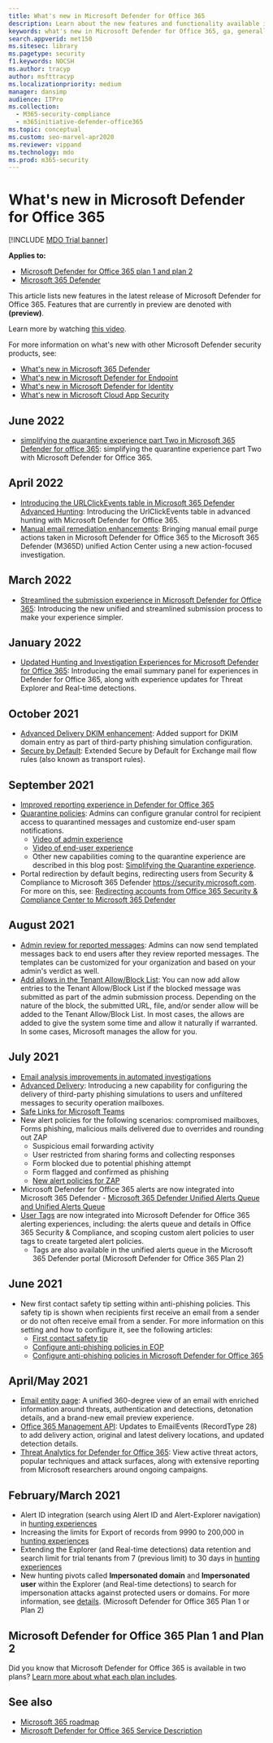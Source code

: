 ```yaml
---
title: What's new in Microsoft Defender for Office 365
description: Learn about the new features and functionality available in the latest release of Microsoft Defender for Office 365.
keywords: what's new in Microsoft Defender for Office 365, ga, generally available, capabilities, available, new
search.appverid: met150
ms.sitesec: library
ms.pagetype: security
f1.keywords: NOCSH
ms.author: tracyp
author: msfttracyp
ms.localizationpriority: medium
manager: dansimp
audience: ITPro
ms.collection:
  - M365-security-compliance
  - m365initiative-defender-office365
ms.topic: conceptual
ms.custom: seo-marvel-apr2020
ms.reviewer: vippand
ms.technology: mdo
ms.prod: m365-security
---
```


# What's new in Microsoft Defender for Office 365

[!INCLUDE [MDO Trial banner](../includes/mdo-trial-banner.md)]

**Applies to:**

- [Microsoft Defender for Office 365 plan 1 and plan 2](defender-for-office-365.md)
- [Microsoft 365 Defender](../defender/microsoft-365-defender.md)

This article lists new features in the latest release of Microsoft Defender for Office 365. Features that are currently in preview are denoted with **(preview)**.

Learn more by watching [this video](https://www.youtube.com/watch?v=Tdz6KfruDGo&list=PL3ZTgFEc7LystRja2GnDeUFqk44k7-KXf&index=3).

For more information on what's new with other Microsoft Defender security products, see:

- [What's new in Microsoft 365 Defender](../defender/whats-new.md)
- [What's new in Microsoft Defender for Endpoint](../defender-endpoint/whats-new-in-microsoft-defender-endpoint.md)
- [What's new in Microsoft Defender for Identity](/defender-for-identity/whats-new)
- [What's new in Microsoft Cloud App Security](/cloud-app-security/release-notes)

## June 2022

- [simplifying the quarantine experience part Two in Microsoft 365 Defender for office 365](https://techcommunity.microsoft.com/t5/microsoft-defender-for-office/simplifying-the-quarantine-experience-part-two/ba-p/3354687): simplifying the quarantine experience part Two with Microsoft Defender for Office 365.

## April 2022

- [Introducing the URLClickEvents table in Microsoft 365 Defender Advanced Hunting](https://techcommunity.microsoft.com/t5/microsoft-defender-for-office/introducing-the-urlclickevents-table-in-advanced-hunting-with/ba-p/3295096): Introducing the UrlClickEvents table in advanced hunting with Microsoft Defender for Office 365.
- [Manual email remediation enhancements](/microsoft-365/security/office-365-security/remediate-malicious-email-delivered-office-365): Bringing manual email purge actions taken in Microsoft Defender for Office 365 to the Microsoft 365 Defender (M365D) unified Action Center using a new action-focused investigation.
 
## March 2022

- [Streamlined the submission experience in Microsoft Defender for Office 365](https://techcommunity.microsoft.com/t5/microsoft-defender-for-office/streamlining-the-submissions-experience-in-microsoft-defender/ba-p/3152080): Introducing the new unified and streamlined submission process to make your experience simpler.

## January 2022

- [Updated Hunting and Investigation Experiences for Microsoft Defender for Office 365](https://techcommunity.microsoft.com/t5/microsoft-defender-for-office/updated-hunting-and-investigation-experiences-for-microsoft/ba-p/3002015): Introducing the email summary panel for experiences in Defender for Office 365, along with experience updates for Threat Explorer and Real-time detections.

## October 2021

- [Advanced Delivery DKIM enhancement](configure-advanced-delivery.md): Added support for DKIM domain entry as part of third-party phishing simulation configuration.
- [Secure by Default](secure-by-default.md): Extended Secure by Default for Exchange mail flow rules (also known as transport rules).

## September 2021

- [Improved reporting experience in Defender for Office 365](https://techcommunity.microsoft.com/t5/microsoft-defender-for-office/improving-the-reporting-experience-in-microsoft-defender-for/ba-p/2760898)
- [Quarantine policies](quarantine-policies.md): Admins can configure granular control for recipient access to quarantined messages and customize end-user spam notifications.
  - [Video of admin experience](https://youtu.be/vnar4HowfpY)
  - [Video of end-user experience](https://youtu.be/s-vozLO43rI)
  - Other new capabilities coming to the quarantine experience are described in this blog post: [Simplifying the Quarantine experience](https://techcommunity.microsoft.com/t5/microsoft-defender-for-office/simplifying-the-quarantine-experience/ba-p/2676388).
- Portal redirection by default begins, redirecting users from Security & Compliance to Microsoft 365 Defender <https://security.microsoft.com>. For more on this, see: [Redirecting accounts from Office 365 Security & Compliance Center to Microsoft 365 Defender](/microsoft-365/security/defender/microsoft-365-security-mdo-redirection)

## August 2021

- [Admin review for reported messages](admin-review-reported-message.md): Admins can now send templated messages back to end users after they review reported messages. The templates can be customized for your organization and based on your admin's verdict as well.
- [Add allows in the Tenant Allow/Block List](manage-tenant-allows.md): You can now add allow entries to the Tenant Allow/Block List if the blocked message was submitted as part of the admin submission process. Depending on the nature of the block, the submitted URL, file, and/or sender allow will be added to the Tenant Allow/Block List. In most cases, the allows are added to give the system some time and allow it naturally if warranted. In some cases, Microsoft manages the allow for you.

## July 2021

- [Email analysis improvements in automated investigations](email-analysis-investigations.md)
- [Advanced Delivery](configure-advanced-delivery.md): Introducing a new capability for configuring the delivery of third-party phishing simulations to users and unfiltered messages to security operation mailboxes.
- [Safe Links for Microsoft Teams](safe-links.md#safe-links-settings-for-microsoft-teams)
- New alert policies for the following scenarios: compromised mailboxes, Forms phishing, malicious mails delivered due to overrides and rounding out ZAP
  - Suspicious email forwarding activity
  - User restricted from sharing forms and collecting responses
  - Form blocked due to potential phishing attempt
  - Form flagged and confirmed as phishing
  - [New alert policies for ZAP](../../compliance/new-defender-alert-policies.md)
- Microsoft Defender for Office 365 alerts are now integrated into Microsoft 365 Defender - [Microsoft 365 Defender Unified Alerts Queue and Unified Alerts Queue](../defender/investigate-alerts.md)
- [User Tags](user-tags.md) are now integrated into Microsoft Defender for Office 365 alerting experiences, including: the alerts queue and details in Office 365 Security & Compliance, and scoping custom alert policies to user tags to create targeted alert policies.
  - Tags are also available in the unified alerts queue in the Microsoft 365 Defender portal (Microsoft Defender for Office 365 Plan 2)

## June 2021

- New first contact safety tip setting within anti-phishing policies. This safety tip is shown when recipients first receive an email from a sender or do not often receive email from a sender. For more information on this setting and how to configure it, see the following articles:
  - [First contact safety tip](set-up-anti-phishing-policies.md#first-contact-safety-tip)
  - [Configure anti-phishing policies in EOP](configure-anti-phishing-policies-eop.md)
  - [Configure anti-phishing policies in Microsoft Defender for Office 365](configure-mdo-anti-phishing-policies.md)

## April/May 2021

- [Email entity page](mdo-email-entity-page.md): A unified 360-degree view of an email with enriched information around threats, authentication and detections, detonation details, and a brand-new email preview experience.
- [Office 365 Management API](/office/office-365-management-api/office-365-management-activity-api-schema#email-message-events): Updates to EmailEvents (RecordType 28) to add delivery action, original and latest delivery locations, and updated detection details.
- [Threat Analytics for Defender for Office 365](/microsoft-365/security/defender/threat-analytics): View active threat actors, popular techniques and attack surfaces, along with extensive reporting from Microsoft researchers around ongoing campaigns.

## February/March 2021

- Alert ID integration (search using Alert ID and Alert-Explorer navigation) in [hunting experiences](threat-explorer.md)
- Increasing the limits for Export of records from 9990 to 200,000 in [hunting experiences](threat-explorer.md)
- Extending the Explorer (and Real-time detections) data retention and search limit for trial tenants from 7 (previous limit) to 30 days in [hunting experiences](threat-explorer.md)
- New hunting pivots called **Impersonated domain** and **Impersonated user** within the Explorer (and Real-time detections) to search for impersonation attacks against protected users or domains. For more information, see [details](threat-explorer.md#view-phishing-emails-sent-to-impersonated-users-and-domains). (Microsoft Defender for Office 365 Plan 1 or Plan 2)

## Microsoft Defender for Office 365 Plan 1 and Plan 2

Did you know that Microsoft Defender for Office 365 is available in two plans? [Learn more about what each plan includes](defender-for-office-365.md#microsoft-defender-for-office-365-plan-1-and-plan-2).

## See also

- [Microsoft 365 roadmap](https://www.microsoft.com/microsoft-365/roadmap)
- [Microsoft Defender for Office 365 Service Description](/office365/servicedescriptions/office-365-advanced-threat-protection-service-description)
